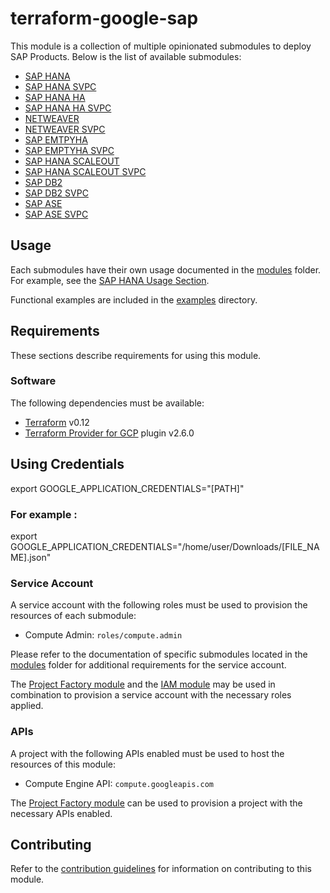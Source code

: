 # terraform-google-sap

This module is a collection of multiple opinionated submodules to deploy SAP Products.
Below is the list of available submodules:
- [SAP HANA](./modules/sap_hana/README.md)
- [SAP HANA SVPC](./modules/sap_hana_svpc/README.md)
- [SAP HANA HA](./modules/sap_hana_ha/README.md)
- [SAP HANA HA SVPC](./modules/sap_hana_ha_svpc/README.md)
- [NETWEAVER](./modules/netweaver/README.md)
- [NETWEAVER SVPC](./modules/netweaver_svpc/README.md)
- [SAP EMTPYHA](./modules/sap_emptyha/README.md)
- [SAP EMPTYHA SVPC](./modules/sap_emptyha_svpc/README.md)
- [SAP HANA SCALEOUT](./modules/sap_hana_scaleout/README.md)
- [SAP HANA SCALEOUT SVPC](./modules/sap_hana_scaleout_svpc/README.md)
- [SAP DB2](./modules/sap_db2/README.md)
- [SAP DB2 SVPC](./modules/sap_db2_svpc/README.md)
- [SAP ASE](./modules/sap_ase/README.md)
- [SAP ASE SVPC](./modules/sap_ase_svpc/README.md)

## Usage

Each submodules have their own usage documented in the [modules](./modules) folder.
For example, see the [SAP HANA Usage Section](./modules/sap_hana/README.md#Usage).

Functional examples are included in the
[examples](./examples/) directory.

[^]: (autogen_docs_start)

[^]: (autogen_docs_end)

## Requirements

These sections describe requirements for using this module.

### Software

The following dependencies must be available:

- [Terraform][terraform] v0.12
- [Terraform Provider for GCP][terraform-provider-gcp] plugin v2.6.0

## Using Credentials

export GOOGLE_APPLICATION_CREDENTIALS="[PATH]"

### For example :

export GOOGLE_APPLICATION_CREDENTIALS="/home/user/Downloads/[FILE_NAME].json"

### Service Account

A service account with the following roles must be used to provision
the resources of each submodule:

- Compute Admin: `roles/compute.admin`

Please refer to the documentation of specific submodules located in the [modules](./modules/) folder for additional requirements for the service account.

The [Project Factory module][project-factory-module] and the
[IAM module][iam-module] may be used in combination to provision a
service account with the necessary roles applied.

### APIs

A project with the following APIs enabled must be used to host the
resources of this module:

- Compute Engine API: `compute.googleapis.com`

The [Project Factory module][project-factory-module] can be used to
provision a project with the necessary APIs enabled.

## Contributing

Refer to the [contribution guidelines](./CONTRIBUTING.md) for
information on contributing to this module.

[iam-module]: https://registry.terraform.io/modules/terraform-google-modules/iam/google
[project-factory-module]: https://registry.terraform.io/modules/terraform-google-modules/project-factory/google
[terraform-provider-gcp]: https://www.terraform.io/docs/providers/google/index.html
[terraform]: https://www.terraform.io/downloads.html
